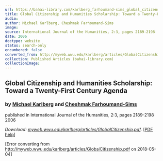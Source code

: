 ```yaml
---
url: https://bahai-library.com/karlberg_farhoumand-sims_global_citizenship
title: Global Citizenship and Humanities Scholarship: Toward a Twenty-First Century Agenda
audio: 
author: Michael Karlberg, Cheshmak Farhoumand-Sims
image: 
source: International Journal of the Humanities, 2:3, pages 2189-2198
date: 2006
doctype: website
status: search-only
encumbered: false
converted_from: http://myweb.wwu.edu/karlberg/articles/GlobalCitizenship.pdf
collection: Published Articles (bahai-library.com)
collectionImage: 
---
```



## Global Citizenship and Humanities Scholarship: Toward a Twenty-First Century Agenda

### by [Michael Karlberg](https://bahai-library.com/author/Michael+Karlberg) and [Cheshmak Farhoumand-Sims](https://bahai-library.com/author/Cheshmak+Farhoumand-Sims)

published in International Journal of the Humanities, 2:3, pages 2189-2198  
2006


_Download: [myweb.wwu.edu/karlberg/articles/GlobalCitizenship.pdf](http://myweb.wwu.edu/karlberg/articles/GlobalCitizenship.pdf)._ \[[PDF help](https://bahai-library.com/pdf/)\]



[Error converting from http://myweb.wwu.edu/karlberg/articles/GlobalCitizenship.pdf on 2018-05-04]


